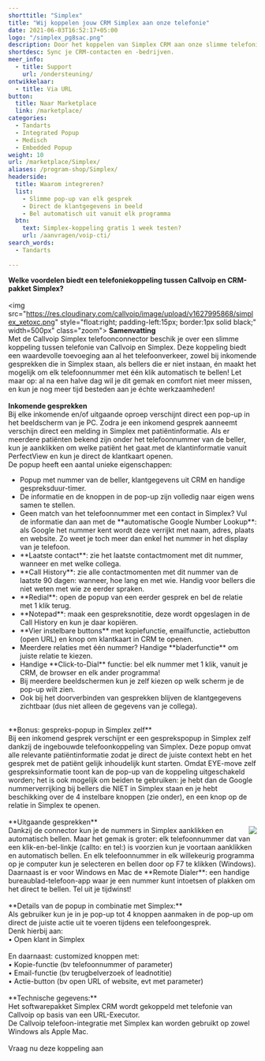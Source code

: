 ```yaml
---
shorttitle: "Simplex"
title: "Wij koppelen jouw CRM Simplex aan onze telefonie"
date: 2021-06-03T16:52:17+05:00
logo: "/simplex_pg8sac.png"
description: Door het koppelen van Simplex CRM aan onze slimme telefonie werk je een stuk efficienter.
shortdesc: Sync je CRM-contacten en -bedrijven.
meer_info:
  - title: Support
    url: /ondersteuning/
ontwikkelaar:
  - title: Via URL
button:
  title: Naar Marketplace
  link: /marketplace/
categories:
  - Tandarts
  - Integrated Popup
  - Medisch
  - Embedded Popup
weight: 10
url: /marketplace/Simplex/
aliases: /program-shop/Simplex/
headerside:
  title: Waarom integreren?
  list:
    - Slimme pop-up van elk gesprek
    - Direct de klantgegevens in beeld
    - Bel automatisch uit vanuit elk programma
  btn:
    text: Simplex-koppeling gratis 1 week testen?
    url: /aanvragen/voip-cti/
search_words:
  - Tandarts
    
---
```


**Welke voordelen biedt een telefoniekoppeling tussen Callvoip en CRM-pakket Simplex?**<br>
<br>
<img src="https://res.cloudinary.com/callvoip/image/upload/v1627995868/simplex_xetoxc.png" style="float:right; padding-left:15px; border:1px solid black;" width=500px" class="zoom">
**Samenvatting**<br>
Met de Callvoip Simplex telefoonconnector beschik je over een slimme koppeling tussen telefonie van Callvoip en Simplex. Deze koppeling biedt een waardevolle toevoeging aan al het telefoonverkeer, zowel bij inkomende gesprekken die in Simplex staan, als bellers die er niet instaan, én maakt het mogelijk om elk telefoonnummer met één klik automatisch te bellen! Let maar op: al na een halve dag wil je dit gemak en comfort niet meer missen, en kun je nog meer tijd besteden aan je échte werkzaamheden!<br>
<br>
**Inkomende gesprekken**<br>
Bij elke inkomende en/of uitgaande oproep verschijnt direct een pop-up in het beeldscherm van je PC. Zodra je een inkomend gesprek aanneemt verschijn direct een melding in Simplex met patiëntinformatie. Als er meerdere patiënten bekend zijn onder het telefoonnummer van de beller, kun je aanklikken om welke patiënt het gaat.met de klantinformatie vanuit PerfectView en kun je direct de klantkaart openen. <br>
De popup heeft een aantal unieke eigenschappen: <br>
<div class="usp-list">
<ul>
<li>Popup met nummer van de beller, klantgegevens uit CRM en handige gespreksduur-timer.</li>
<li>De informatie en de knoppen in de pop-up zijn volledig naar eigen wens samen te stellen.</li>
<li>Geen match van het telefoonnummer met een contact in Simplex? Vul de informatie dan aan met de **automatische Google Number Lookup**: als Google het nummer kent wordt deze verrijkt met naam, adres, plaats en website. Zo weet je toch meer dan enkel het nummer in het display van je telefoon.</li>
<li>**Laatste contact**: zie het laatste contactmoment met dit nummer, wanneer en met welke collega.</li>
<li>**Call History**: zie alle contactmomenten met dit nummer van de laatste 90 dagen: wanneer, hoe lang en met wie. Handig voor bellers die niet weten met wie ze eerder spraken.</li>
<li>**Redial**: open de popup van een eerder gesprek en bel de relatie met 1 klik terug.</li>
<li>**Notepad**: maak een gespreksnotitie, deze wordt opgeslagen in de Call History en kun je daar kopiëren.</li>
<li>**Vier instelbare buttons** met kopiefunctie, emailfunctie, actiebutton (open URL) en knop om klantkaart in CRM te openen.</li>
<li>Meerdere relaties met één nummer? Handige **bladerfunctie** om juiste relatie te kiezen. </li>
<li>Handige **Click-to-Dial** functie: bel elk nummer met 1 klik, vanuit je CRM, de browser en elk ander programma!</li>
<li>Bij meerdere beeldschermen kun je zelf kiezen op welk scherm je de pop-up wilt zien.</li>
<li>Ook bij het doorverbinden van gesprekken blijven de klantgegevens zichtbaar (dus niet alleen de gegevens van je collega).</li>
</ul>
</div>
<br>
**Bonus: gespreks-popup in Simplex zelf**<br>
Bij een inkomend gesprek verschijnt er een gesprekspopup in Simplex zelf dankzij de ingebouwde telefoonkoppeling van Simplex. Deze popup omvat alle relevante patiëntinformatie zodat je direct de juiste context hebt en het gesprek met de patiënt gelijk inhoudelijk kunt starten. Omdat EYE-move zelf gespreksinformatie toont kan de pop-up van de koppeling uitgeschakeld worden; het is ook mogelijk om beiden te gebruiken: je hebt dan de Google nummerverrijking bij bellers die NIET in Simplex staan en je hebt beschikking over de 4 instelbare knoppen (zie onder), en een knop op de relatie in Simplex te openen. <br>
<br>
**Uitgaande gesprekken**<br>
<img src="https://res.cloudinary.com/callvoip/image/upload/popup_crm_jmr7fc.png" style="float:right">
Dankzij de connector kun je de nummers in Simplex aanklikken en automatisch bellen. Maar het gemak is groter: elk telefoonnummer dat van een klik-en-bel-linkje (callto: en tel:) is voorzien kun je voortaan aanklikken en automatisch bellen. En elk telefoonnummer in elk willekeurig programma op je computer kun je selecteren en bellen door op F7 te klikken (Windows). <br>
Daarnaast is er voor Windows en Mac de **Remote Dialer**: een handige bureaublad-telefoon-app waar je een nummer kunt intoetsen of plakken om het direct te bellen. Tel uit je tijdwinst! <br>
<br>
**Details van de popup in combinatie met Simplex:**<br>
Als gebruiker kun je in je pop-up tot 4 knoppen aanmaken in de pop-up om direct de juiste actie uit te voeren tijdens een telefoongesprek. <br>
Denk hierbij aan:<br>
• Open klant in Simplex<br>
<br>
En daarnaast: customized knoppen met: <br>
• Kopie-functie (bv telefoonnummer of parameter)<br>
• Email-functie (bv terugbelverzoek of leadnotitie)<br>
• Actie-button (bv open URL of website, evt met parameter) <br>
<br>
**Technische gegevens:**<br>
Het softwarepakket Simplex CRM wordt gekoppeld met telefonie van Callvoip op basis van een URL-Executor.<br>
De Callvoip telefoon-integratie met Simplex kan worden gebruikt op zowel Windows als Apple Mac.<br> 
<br><a onclick="dialog.show();" class="button">Vraag nu deze koppeling aan</a>
                     

